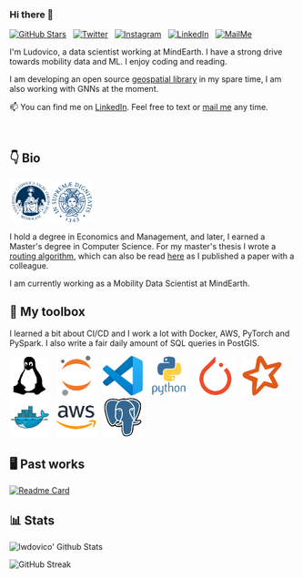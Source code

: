 ### Hi there 👋

<!--
**lwdovico/lwdovico** is a ✨ _special_ ✨ repository because its `README.md` (this file) appears on your GitHub profile.

Here are some ideas to get you started:

- 🔭 I’m currently working on ...
- 🌱 I’m currently learning ...
- 👯 I’m looking to collaborate on ...
- 🤔 I’m looking for help with ...
- 💬 Ask me about ...
- 📫 How to reach me: ...
- 😄 Pronouns: ...
- ⚡ Fun fact: ...
-->

[![GitHub Stars](https://img.shields.io/github/stars/lwdovico?logo=github&style=for-the-badge)](https://github.com/lwdovico) &nbsp; [![Twitter](https://img.shields.io/badge/Twitter-1DA1F2?style=for-the-badge&logo=twitter&logoColor=white)](https://twitter.com/lwdovico) &nbsp; [![Instagram](https://img.shields.io/badge/Instagram-E4405F?style=for-the-badge&logo=instagram&logoColor=white)](https://instagram.com/lwdovico) &nbsp; [![LinkedIn](https://img.shields.io/badge/LinkedIn-0077B5?style=for-the-badge&logo=linkedin&logoColor=white)](https://www.linkedin.com/in/ludovico-lemma/) &nbsp; [![MailMe](https://img.shields.io/badge/ProtonMail-8B89CC?style=for-the-badge&logo=protonmail&logoColor=white)](mailto:lwdovico@pm.me)

I'm Ludovico, a data scientist working at MindEarth. I have a strong drive towards mobility data and ML. I enjoy coding and reading.

I am developing an open source [geospatial library](https://github.com/lwdovico/geomob) in my spare time, I am also working with GNNs at the moment.

📫 You can find me on [LinkedIn](https://www.linkedin.com/in/ludovico-lemma/). Feel free to text or [mail me](mailto:lwdovico@pm.me) any time.

&nbsp;

## 👇 Bio
<a href="https://www.unicatt.it/"><img src="https://raw.githubusercontent.com/lwdovico/lwdovico/main/unicatt.svg" alt="unicatt" width="75"/></a><a href="https://www.unipi.it/"><img src="https://raw.githubusercontent.com/lwdovico/lwdovico/main/unipi.svg" alt="unipi" width="70"/></a>

I hold a degree in Economics and Management, and later, I earned a Master's degree in Computer Science.
For my master's thesis I wrote a [routing algorithm](https://github.com/lwdovico/pattern-optimized-routes), 
which can also be read [here](https://arxiv.org/abs/2406.05388) as I published a paper with a colleague.

I am currently working as a Mobility Data Scientist at MindEarth. 

## 🧰 My toolbox

I learned a bit about CI/CD and I work a lot with Docker, AWS, PyTorch and PySpark. I also write a fair daily amount of SQL queries in PostGIS.

<img  src="https://raw.githubusercontent.com/devicons/devicon/master/icons/linux/linux-plain.svg" alt="Linux" width="70" height="70"/> &nbsp; <img  src="https://raw.githubusercontent.com/devicons/devicon/master/icons/jupyter/jupyter-original.svg" alt="Jupyter" width="70" height="70"/> &nbsp; <img  src="https://raw.githubusercontent.com/devicons/devicon/master/icons/vscode/vscode-original.svg" alt="Visual Studio Code" width="70" height="70"/> &nbsp;
<img  src="https://raw.githubusercontent.com/devicons/devicon/master/icons/python/python-original-wordmark.svg" alt="Python" width="70" height="70"/> &nbsp; 
<img  src="https://raw.githubusercontent.com/devicons/devicon/master/icons/pytorch/pytorch-original.svg" alt="PyTorch" width="70" height="70"/> &nbsp; <img  src="https://raw.githubusercontent.com/devicons/devicon/master/icons/apachespark/apachespark-original.svg" alt="Apache Spark" width="70" height="70"/> &nbsp; <img  src="https://raw.githubusercontent.com/devicons/devicon/master/icons/docker/docker-original.svg" alt="Docker" width="70" height="70"/> &nbsp; <img  src="https://raw.githubusercontent.com/devicons/devicon/master/icons/amazonwebservices/amazonwebservices-original-wordmark.svg" alt="AWS" width="70" height="70"/> &nbsp; <img  src="https://raw.githubusercontent.com/devicons/devicon/master/icons/postgresql/postgresql-original.svg" alt="PostgreSQL" width="70" height="70"/>

## 🖥 Past works

[![Readme Card](https://github-readme-stats.vercel.app/api/pin/?username=lwdovico&repo=price-predictor&bg_color=0d1116&title_color=ce09ec&text_color=a4aacb&icon_color=007ec6)](https://github.com/ludovicolemma/price-predictor)

## 📊 Stats

![lwdovico' Github Stats](https://github-readme-stats.vercel.app/api?username=lwdovico&hide=contribs,prs&show_icons=true&bg_color=0d1116&title_color=ce09ec&text_color=a4aacb&icon_color=007ec6)

![GitHub Streak](https://github-readme-streak-stats.herokuapp.com/?user=lwdovico&theme=dark&count_private=true&bg_color=0d1116&title_color=ce09ec&text_color=a4aacb&icon_color=007ec6)
